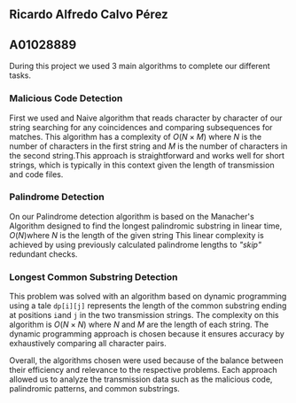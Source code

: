 ## Ricardo Alfredo Calvo Pérez
## A01028889

During this project we used 3 main algorithms to complete our different tasks.


###  Malicious Code Detection

First we used and Naive algorithm that reads character by character of our string searching for any coincidences and comparing subsequences for matches. This algorithm has a complexity of $O(N \times M)$ where $N$ is the number of characters in the first string and $M$ is the number of characters in the second string.This approach is straightforward and works well for short strings, which is typically in this context given the length of transmission and code files.

### Palindrome Detection

On our Palindrome detection algorithm is based on the Manacher's Algorithm designed to find the longest palindromic substring in linear time, $O(N)$where
$N$ is the length of the given string This linear complexity is achieved by using previously calculated palindrome lengths to _"skip"_ redundant checks.

### Longest Common Substring Detection

This problem was solved with an algorithm based on dynamic programming using a tale  `dp[i][j]` represents the length of the common substring ending at positions `i`and `j` in the two transmission strings. The complexity on this algorithm is $O(N \times N)$ where $N$ and $M$ are the length of each string. The dynamic programming approach is chosen because it ensures accuracy by exhaustively comparing all character pairs.

Overall, the  algorithms  chosen were used because of the balance between their efficiency and relevance to the respective problems. Each approach allowed us to analyze the transmission data such as the malicious code, palindromic patterns, and common substrings.
